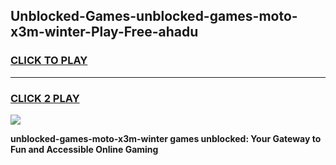 
## Unblocked-Games-unblocked-games-moto-x3m-winter-Play-Free-ahadu
<h3>
<a href="https://premium76.site?title=unblocked-games-moto-x3m-winter&ref=18A">CLICK TO PLAY</a></h3>
<hr>

<h3>
<a href="https://premium76.site?title=unblocked-games-moto-x3m-winter&ref=18A">CLICK 2 PLAY</a>
  
</h3>

<a href="https://premium76.site?title=unblocked-games-moto-x3m-winter&ref=18A"><img src="https://clearcache.store/games.png"></a>


**unblocked-games-moto-x3m-winter games unblocked: Your Gateway to Fun and Accessible Online Gaming**
